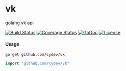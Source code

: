 # vk
golang vk api

[![Build Status](https://travis-ci.org/ernado/vk.svg)](https://travis-ci.org/cydev/vk) 
[![Coverage Status](https://coveralls.io/repos/github/ernado/vk/badge.svg?branch=master)](https://coveralls.io/github/ernado/vk?branch=master)
[![GoDoc](https://godoc.org/github.com/ernado/vk?status.svg)](https://godoc.org/github.com/ernado/vk)
[![License](https://img.shields.io/badge/license-MIT-blue.svg)](https://github.com/ernado/vk/blob/master/LICENSE)

#### Usage
```
go get github.com/cydev/vk
```

```go
import "github.com/cydev/vk"
```
